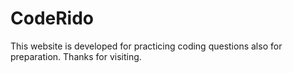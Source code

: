 # CodeRido
This website is developed for practicing coding questions also for preparation.
Thanks for visiting.
